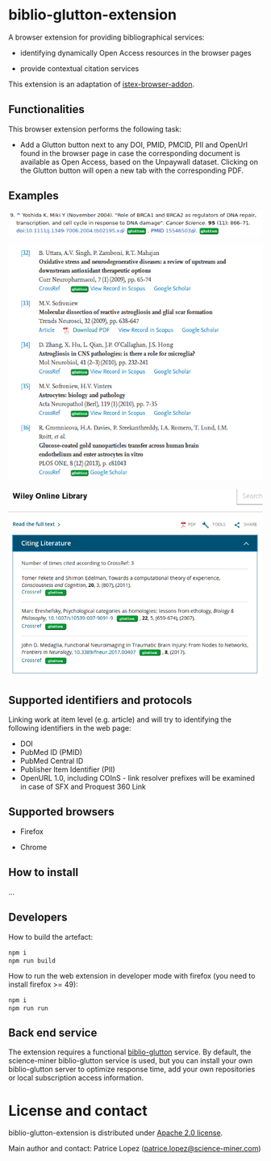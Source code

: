 # biblio-glutton-extension

A browser extension for providing bibliographical services:

- identifying dynamically Open Access resources in the browser pages

- provide contextual citation services

This extension is an adaptation of [istex-browser-addon](https://github.com/istex/istex-browser-addon).

## Functionalities

This browser extension performs the following task:

* Add a Glutton button next to any DOI, PMID, PMCID, PII and OpenUrl found in the browser page in case the corresponding document is available as Open Access, based on the Unpaywall dataset. Clicking on the Glutton button will open a new tab with the corresponding PDF. 

## Examples

![Wikipedia](doc/img03.png)

![science-direct](doc/img01.png)

![Wiley Onlinelibrary](doc/img02.png)

## Supported identifiers and protocols

Linking work at item level (e.g. article) and will try to identifying the following identifiers in the web page:

* DOI
* PubMed ID (PMID)
* PubMed Central ID
* Publisher Item Identifier (PII)
* OpenURL 1.0, including COInS - link resolver prefixes will be examined in case of SFX and Proquest 360 Link

## Supported browsers

* Firefox

* Chrome

## How to install

...

## Developers

How to build the artefact:
```
npm i
npm run build
```

How to run the web extension in developer mode with firefox (you need to install firefox >= 49):
```
npm i
npm run run
``` 

## Back end service

The extension requires a functional [biblio-glutton](https://github.com/kermitt2/biblio-glutton) service. By default, the science-miner biblio-glutton service is used, but you can install your own biblio-glutton server to optimize response time, add your own repositories or local subscription access information. 
 
# License and contact

biblio-glutton-extension is distributed under [Apache 2.0 license](http://www.apache.org/licenses/LICENSE-2.0). 

Main author and contact: Patrice Lopez (<patrice.lopez@science-miner.com>)
